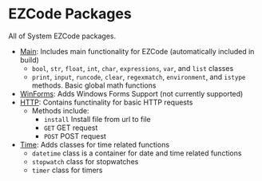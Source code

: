 # EZCode Packages

All of System EZCode packages. 
- [Main](Main/package.json): Includes main functionality for EZCode (automatically included in build)
   - `bool`, `str`, `float`, `int`, `char`, `expressions`, `var`, and `list` classes
   - `print`, `input`, `runcode`, `clear`, `regexmatch`, `environment`, and `istype` methods. Basic global math functions
- [WinForms](WinForms/package.json): Adds Windows Forms Support (not currently supported)
- [HTTP](HTTP/package.json): Contains functinality for basic HTTP requests
  - Methods include:
    - `install` Install file from url to file
    - `GET` GET request
    - `POST` POST request
- [Time](Time/package.json): Adds classes for time related functions
  - `datetime` class is a container for date and time related functions
  - `stopwatch` class for stopwatches
  - `timer` class for timers 
